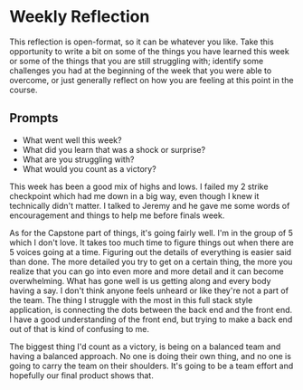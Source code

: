 # Weekly Reflection
This reflection is open-format, so it can be whatever you like. Take this opportunity to write a bit on some of the things you have learned this week or some of the things that you are still struggling with; identify some challenges you had at the beginning of the week that you were able to overcome, or just generally reflect on how you are feeling at this point in the course.

## Prompts
- What went well this week?
- What did you learn that was a shock or surprise?
- What are you struggling with?
- What would you count as a victory?


This week has been a good mix of highs and lows. I failed my 2 strike checkpoint which had me down in a big way, even though I knew it technically didn't matter. I talked to Jeremy and he gave me some words of encouragement and things to help me before finals week. 

As for the Capstone part of things, it's going fairly well. I'm in the group of 5 which I don't love. It takes too much time to figure things out when there are 5 voices going at a time. Figuring out the details of everything is easier said than done. The more detailed you try to get on a certain thing, the more you realize that you can go into even more and more detail and it can become overwhelming. What has gone well is us getting along and every body having a say. I don't think anyone feels unheard or like they're not a part of the team. The thing I struggle with the most in this full stack style application, is connecting the dots between the back end and the front end. I have a good understanding of the front end, but trying to make a back end out of that is kind of confusing to me.

The biggest thing I'd count as a victory, is being on a balanced team and having a balanced approach. No one is doing their own thing, and no one is going to carry the team on their shoulders. It's going to be a team effort and hopefully our final product shows that.